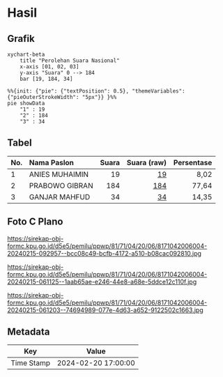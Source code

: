 # Hasil

## Grafik

```mermaid
xychart-beta
    title "Perolehan Suara Nasional"
    x-axis [01, 02, 03]
    y-axis "Suara" 0 --> 184
    bar [19, 184, 34]
```

```mermaid
%%{init: {"pie": {"textPosition": 0.5}, "themeVariables": {"pieOuterStrokeWidth": "5px"}} }%%
pie showData
    "1" : 19
    "2" : 184
    "3" : 34
```

## Tabel

| No. | Nama Paslon    | Suara | Suara (raw) | Persentase |
|:--- |:-------------- | -----:| -----------:| ----------:|
| 1   | ANIES MUHAIMIN | 19    | [19][p-1]   | 8,02       |
| 2   | PRABOWO GIBRAN | 184   | [184][p-2]  | 77,64      |
| 3   | GANJAR MAHFUD  | 34    | [34][p-3]   | 14,35      |


[p-1]: https://github.com/gigit-pemilu/pemilu-2024/blob/main/pilpres/hitung-suara/sub/81-maluku/sub/71-kota-ambon/sub/04-teluk-ambon/sub/2006-hative-besar/sub/004-tps/sub/paslon-1.txt
[p-2]: https://github.com/gigit-pemilu/pemilu-2024/blob/main/pilpres/hitung-suara/sub/81-maluku/sub/71-kota-ambon/sub/04-teluk-ambon/sub/2006-hative-besar/sub/004-tps/sub/paslon-2.txt
[p-3]: https://github.com/gigit-pemilu/pemilu-2024/blob/main/pilpres/hitung-suara/sub/81-maluku/sub/71-kota-ambon/sub/04-teluk-ambon/sub/2006-hative-besar/sub/004-tps/sub/paslon-3.txt

## Foto C Plano

https://sirekap-obj-formc.kpu.go.id/d5e5/pemilu/ppwp/81/71/04/20/06/8171042006004-20240215-092957--bcc08c49-bcfb-4172-a510-b08cac092810.jpg

https://sirekap-obj-formc.kpu.go.id/d5e5/pemilu/ppwp/81/71/04/20/06/8171042006004-20240215-061125--1aab65ae-e246-44e8-a68e-5ddce12c110f.jpg

https://sirekap-obj-formc.kpu.go.id/d5e5/pemilu/ppwp/81/71/04/20/06/8171042006004-20240215-061203--74694989-077e-4d63-a652-9122502c1663.jpg


## Metadata

| Key        | Value               |
| ---------- | ------------------- |
| Time Stamp | 2024-02-20 17:00:00 |




